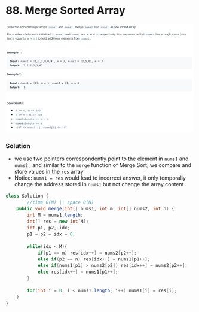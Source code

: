 # 88. Merge Sorted Array

![88%20Merge%20Sorted%20Array%2029e9366f7b114647978d88ecbf1a42c6/Untitled.png](88%20Merge%20Sorted%20Array%2029e9366f7b114647978d88ecbf1a42c6/Untitled.png)

### Solution

- we use two pointers correspondently point to the element in `nums1` and `nums2` , and similar to the `merge` function of Merge Sort, we compare and store values in the `res` array
- Notice: `nums1 = res` would lead to incorrect answer, it only temporally change the address stored in `nums1` but not change the array content

```java
class Solution {
		//time O(N) || space O(N)
    public void merge(int[] nums1, int m, int[] nums2, int n) {
        int M = nums1.length;
        int[] res = new int[M];
        int p1, p2, idx;
        p1 = p2 = idx = 0;
        
        while(idx < M){
            if(p1 == m) res[idx++] = nums2[p2++];
            else if(p2 == n) res[idx++] = nums1[p1++];
            else if(nums1[p1] > nums2[p2]) res[idx++] = nums2[p2++];
            else res[idx++] = nums1[p1++];
        }
        
        for(int i = 0; i < nums1.length; i++) nums1[i] = res[i];
    }
}
```